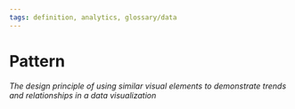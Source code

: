 ```yaml
---
tags: definition, analytics, glossary/data
---
```

#  Pattern
*The design principle of using similar visual elements to demonstrate trends and relationships in a data visualization*